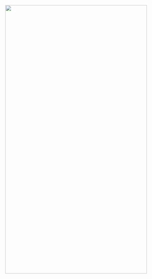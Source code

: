 <p>
  <img src = "https://github.com/Hitesh910/Exam1/assets/154861495/430979fb-1f3f-4e3a-b906-578956b7695c"height="850"width="450"/>
</p>
